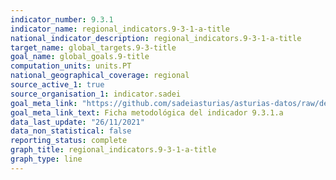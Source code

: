 ```yaml
---
indicator_number: 9.3.1
indicator_name: regional_indicators.9-3-1-a-title
national_indicator_description: regional_indicators.9-3-1-a-title
target_name: global_targets.9-3-title
goal_name: global_goals.9-title
computation_units: units.PT
national_geographical_coverage: regional
source_active_1: true
source_organisation_1: indicator.sadei
goal_meta_link: "https://github.com/sadeiasturias/asturias-datos/raw/develop/descargas/metodologia/9.3.1.a.pdf"
goal_meta_link_text: Ficha metodológica del indicador 9.3.1.a
data_last_update: "26/11/2021"
data_non_statistical: false
reporting_status: complete
graph_title: regional_indicators.9-3-1-a-title
graph_type: line
---
```


